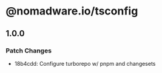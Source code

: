 # @nomadware.io/tsconfig

## 1.0.0

### Patch Changes

- 18b4cdd: Configure turborepo w/ pnpm and changesets
